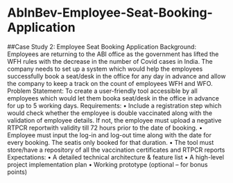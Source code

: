 # AbInBev-Employee-Seat-Booking-Application

##Case Study 2: Employee Seat Booking Application
Background: Employees are returning to the ABI office as the government has lifted the WFH rules with
the decrease in the number of Covid cases in India. The company needs to set up a system which would
help the employees successfully book a seat/desk in the office for any day in advance and allow the
company to keep a track on the count of employees WFH and WFO.
Problem Statement: To create a user-friendly tool accessible by all employees which would let them
booka seat/desk in the office in advance for up to 5 working days.
Requirements:
• Include a registration step which would check whether the employee is double vaccinated along
with the validation of employee details. If not, the employee must upload a negative RTPCR
reportwith validity till 72 hours prior to the date of booking.
• Employee must input the log-in and log-out time along with the date for every booking. The 
seatis only booked for that duration.
• The tool must store/have a repository of all the vaccination certificates and RTPCR reports
Expectations:
• A detailed technical architecture & feature list
• A high-level project implementation plan
• Working prototype (optional – for bonus points)
